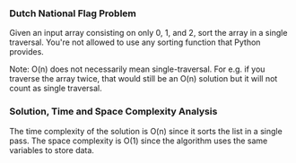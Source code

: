 ### Dutch National Flag Problem

Given an input array consisting on only 0, 1, and 2, sort the array in a single traversal. You're not allowed to use any sorting function that Python provides.

Note: O(n) does not necessarily mean single-traversal. For e.g. if you traverse the array twice, that would still be an O(n) solution but it will not count as single traversal.

### Solution, Time and Space Complexity Analysis

The time complexity of the solution is O(n) since it sorts the list in a single pass. The space complexity is O(1) since the algorithm uses the same variables to store data. 

